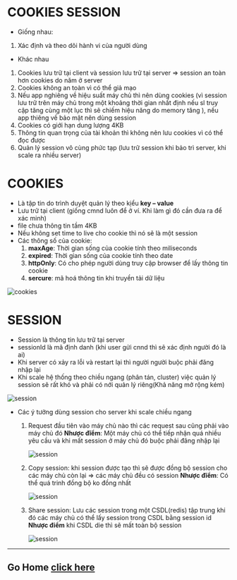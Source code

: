 # COOKIES SESSION

- Giống nhau:

1. Xác định và theo dõi hành vi của người dùng

- Khác nhau

1. Cookies lưu trữ tại client và session lưu trữ tại server => session an toàn hơn cookies do năm ở server
2. Cookies không an toàn vì có thể giả mạo
3. Nếu app nghiêng về hiệu suất máy chủ thì nên dùng cookies (vì session lưu trữ trên máy chủ trong một khoảng thời gian nhất định nếu sl truy cập tăng cùng một lục thì sẽ chiếm hiệu năng do memory tăng ), nếu app thiêng về bảo mật nên dùng session
4. Cookies có giới hạn dung lượng 4KB
5. Thông tin quan trọng của tài khoản thì không nên lưu cookies vì có thể đọc được
6. Quản lý session vô cùng phức tạp (lưu trữ session khi bảo trì server, khi scale ra nhiều server)

# COOKIES

- Là tập tin do trình duyệt quản lý theo kịểu **key – value**
- Lưu trữ tại client (giống cmnd luôn để ở ví. Khi làm gì đó cần đưa ra để xác minh)
- file chưa thông tin tầm 4KB
- Nếu không set time to live cho cookie thì nó sẽ là một session
- Các thông số của cookie:
  1.  **maxAge**: Thời gian sống của cookie tính theo miliseconds
  2.  **expired**: Thời gian sống của cookie tính theo date
  3.  **httpOnly**: Có cho phép người dùng truy cập browser để lấy thông tin cookie
  4.  **sercure**: mã hoá thông tin khi truyền tải dữ liệu

![cookies](https://i.imgur.com/EV832se.png)

# SESSION

- Session là thông tin lưu trữ tại server
- sessionId là mã định danh (khi user gửi cnnd thì sẽ xác định người đó là ai)
- Khi server có xảy ra lỗi và restart lại thì người người buộc phải đăng nhập lại
- Khi scale hệ thống theo chiều ngang (phân tán, cluster) việc quản lý session sẽ rất khó và phải có nới quản lý riêng(Khả năng mở rộng kém)

![session](https://i.imgur.com/rbzWknd.png)

- Các ý tưởng dùng session cho server khi scale chiều ngang

  1. Request đầu tiên vào máy chủ nào thì các request sau cũng phải vào máy chủ đó
     **Nhược đĩểm**: Một máy chủ có thể tiếp nhận quá nhiều yêu cầu và khi mất session ở máy chủ đó buộc phải đăng nhập lại

     ![session](https://i.imgur.com/yfVjxTX.png)

  2. Copy session: khi session được tạo thì sẽ được đồng bộ session cho các máy chủ còn lại => các máy chủ đều có session
     **Nhược đĩểm**: Có thể quá trinh đồng bộ ko đồng nhất

     ![session](https://i.imgur.com/ZrVZzto.png)

  3. Share session: Lưu các session trong một CSDL(redis) tập trung khi đó các máy chủ có thể lấy session trong CSDL bằng session id
     **Nhược điểm** khi CSDL die thì sẽ mất toàn bộ session

     ![session](https://i.imgur.com/Wk9jGqI.png)

---

## Go Home [click here](../README.md)
